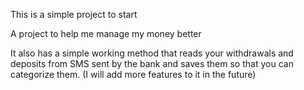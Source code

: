 This is a simple project to start

A project to help me manage my money better

It also has a simple working method that reads your withdrawals and deposits from SMS sent by the bank and saves them so that you can categorize them.
(I will add more features to it in the future)

